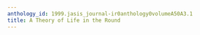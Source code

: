 ```yaml
---
anthology_id: 1999.jasis_journal-ir0anthology0volumeA50A3.1
title: A Theory of Life in the Round
---
```

